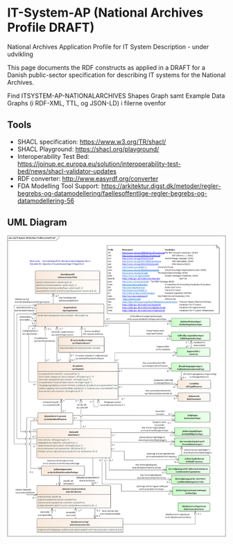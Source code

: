 IT-System-AP (National Archives Profile DRAFT) 
===== 
National Archives Application Profile for IT System Description - under udvikling

This page documents the RDF constructs as applied in a DRAFT for a Danish public-sector specification for describing IT systems for the National Archives. 

Find ITSYSTEM-AP-NATIONALARCHIVES Shapes Graph samt Example Data Graphs (i RDF-XML, TTL, og JSON-LD) i filerne ovenfor

## Tools

* SHACL specification: https://www.w3.org/TR/shacl/
* SHACL Playground: https://shacl.org/playground/
* Interoperability Test Bed: https://joinup.ec.europa.eu/solution/interoperability-test-bed/news/shacl-validator-updates
* RDF converter: http://www.easyrdf.org/converter
* FDA Modelling Tool Support: https://arkitektur.digst.dk/metoder/regler-begrebs-og-datamodellering/faellesoffentlige-regler-begrebs-og-datamodellering-56


## UML Diagram
![UML Diagram](https://github.com/digst/IT-System-AP/blob/master/archvSYS-AP/docs/img/Bilag-E-UML-diagram-Arkivprofil.png "UML")

